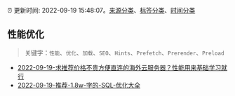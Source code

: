 :alarm_clock: 更新时间: 2022-09-19 15:48:07。[来源分类](../README.md)、[标签分类](../TAGS.md)、[时间分类](../TIMELINE.md)

## 性能优化


> 关键字：`性能`、`优化`、`加载`、`SEO`、`Hints`、`Prefetch`、`Prerender`、`Preload`



- [2022-09-19-求推荐价格不贵方便直连的海外云服务器？性能用来基础学习就行](https://www.v2ex.com/t/881367) 
- [2022-09-19-推荐-1.8w-字的-SQL-优化大全](https://toutiao.io/k/tz7p6nl) 